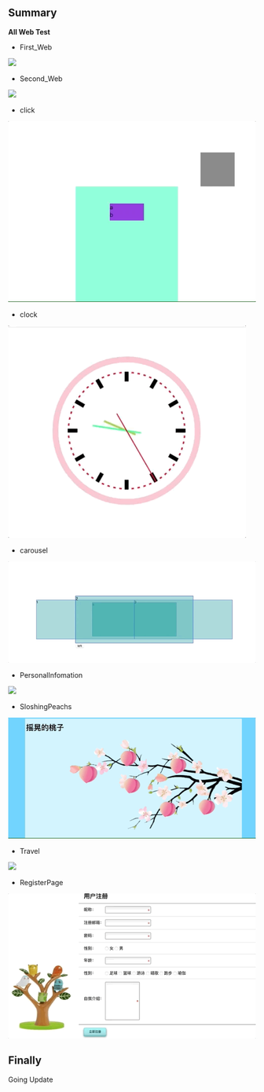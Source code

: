 ## Summary
**All Web Test**

* First_Web

![](IllustrateImg/first.gif)

* Second_Web

![](IllustrateImg/second.gif)

* click

![](IllustrateImg/click&ripple.gif)

* clock

![](IllustrateImg/clock.gif)

* carousel

![](IllustrateImg/carousel.gif)

* PersonalInfomation

![](IllustrateImg/PersonalInfomation.gif)

* SloshingPeachs

![](IllustrateImg/SloshingPeachs.gif)

* Travel 

![](IllustrateImg/Travel.gif)

* RegisterPage

![](IllustrateImg/Register.gif)

Finally
-----
Going Update